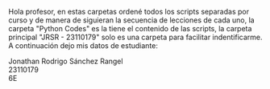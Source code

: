 Hola profesor, en estas carpetas ordené todos los scripts separadas por curso y de manera de siguieran la secuencia de lecciones de cada uno, la carpeta "Python Codes" es la tiene el contenido de las scripts, la carpeta principal "JRSR - 23110179" solo es una carpeta para facilitar indentificarme.
A continuación dejo mis datos de estudiante:

Jonathan Rodrigo Sánchez Rangel  
23110179  
6E  